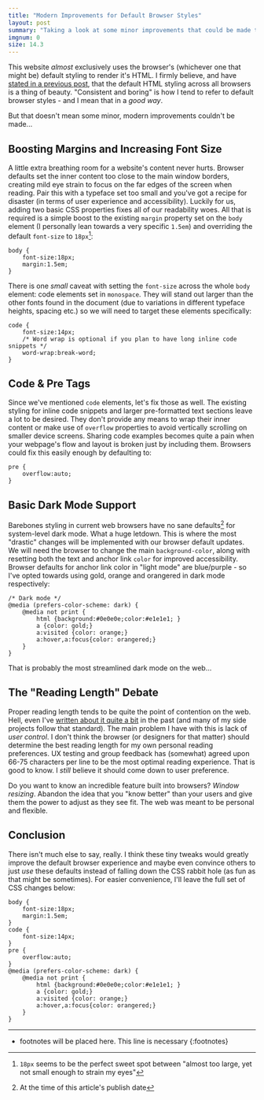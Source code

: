 ```yaml
---
title: "Modern Improvements for Default Browser Styles"
layout: post
summary: "Taking a look at some minor improvements that could be made to default browser styling"
imgnum: 0
size: 14.3
---
```


This website *almost* exclusively uses the browser's (whichever one that might be) default styling to render it's HTML. I firmly believe, and have [stated in a previous post](/css-js-mistake/), that the default HTML styling across all browsers is a thing of beauty. "Consistent and boring" is how I tend to refer to default browser styles - and I mean that in a *good way*.

But that doesn't mean some minor, modern improvements couldn't be made...

## Boosting Margins and Increasing Font Size

A little extra breathing room for a website's content never hurts. Browser defaults set the inner content too close to the main window borders, creating mild eye strain to focus on the far edges of the screen when reading. Pair this with a typeface set too small and you've got a recipe for disaster (in terms of user experience and accessibility). Luckily for us, adding two basic CSS properties fixes all of our readability woes. All that is required is a simple boost to the existing `margin` property set on the `body` element (I personally lean towards a very specific `1.5em`) and overriding the default `font-size` to `18px`[^1]:

```
body {
    font-size:18px;
    margin:1.5em;
}
```

There is one *small* caveat with setting the `font-size` across the whole `body` element: code elements set in `monospace`. They will stand out larger than the other fonts found in the document (due to variations in different typeface heights, spacing etc.) so we will need to target these elements specifically:

```
code {
    font-size:14px;
    /* Word wrap is optional if you plan to have long inline code snippets */
    word-wrap:break-word;
}
```

## Code & Pre Tags

Since we've mentioned `code` elements, let's fix those as well. The existing styling for inline code snippets and larger pre-formatted text sections leave a lot to be desired. They don't provide any means to wrap their inner content or make use of `overflow` properties to avoid vertically scrolling on smaller device screens. Sharing code examples becomes quite a pain when your webpage's flow and layout is broken just by including them. Browsers could fix this easily enough by defaulting to:

```
pre {
    overflow:auto;
}
```

## Basic Dark Mode Support

Barebones styling in current web browsers have no sane defaults[^2] for system-level dark mode. What a huge letdown. This is where the most "drastic" changes will be implemented with our browser default updates. We will need the browser to change the main `background-color`, along with resetting both the text and anchor link `color` for improved accessibility. Browser defaults for anchor link color in "light mode" are blue/purple - so I've opted towards using gold, orange and orangered in dark mode respectively:

```
/* Dark mode */
@media (prefers-color-scheme: dark) {
    @media not print {
        html {background:#0e0e0e;color:#e1e1e1; }
        a {color: gold;}
        a:visited {color: orange;}
        a:hover,a:focus{color: orangered;}
    }
}
```

That is probably the most streamlined dark mode on the web...

## The "Reading Length" Debate

Proper reading length tends to be quite the point of contention on the web. Hell, even I've [written about it quite a bit](/character-unit/) in the past (and many of my side projects follow that standard). The main problem I have with this is lack of *user control*. I don't think the browser (or designers for that matter) should determine the best reading length for my own personal reading preferences. UX testing and group feedback has (somewhat) agreed upon 66-75 characters per line to be the most optimal reading experience. That is good to know. I *still* believe it should come down to user preference.

Do you want to know an incredible feature built into browsers? *Window resizing*. Abandon the idea that you "know better" than your users and give them the power to adjust as they see fit. The web was meant to be personal and flexible.

## Conclusion

There isn't much else to say, really. I think these tiny tweaks would greatly improve the default browser experience and maybe even convince others to just *use* these defaults instead of falling down the CSS rabbit hole (as fun as that might be sometimes). For easier convenience, I'll leave the full set of CSS changes below:

```
body {
    font-size:18px;
    margin:1.5em;
}
code {
    font-size:14px;
}
pre {
    overflow:auto;
}
@media (prefers-color-scheme: dark) {
    @media not print {
        html {background:#0e0e0e;color:#e1e1e1; }
        a {color: gold;}
        a:visited {color: orange;}
        a:hover,a:focus{color: orangered;}
    }
}
```

<hr data-content="footnotes">

[^1]: `18px` seems to be the perfect sweet spot between "almost too large, yet not small enough to strain my eyes"
[^2]: At the time of this article's publish date

* footnotes will be placed here. This line is necessary
{:footnotes}
